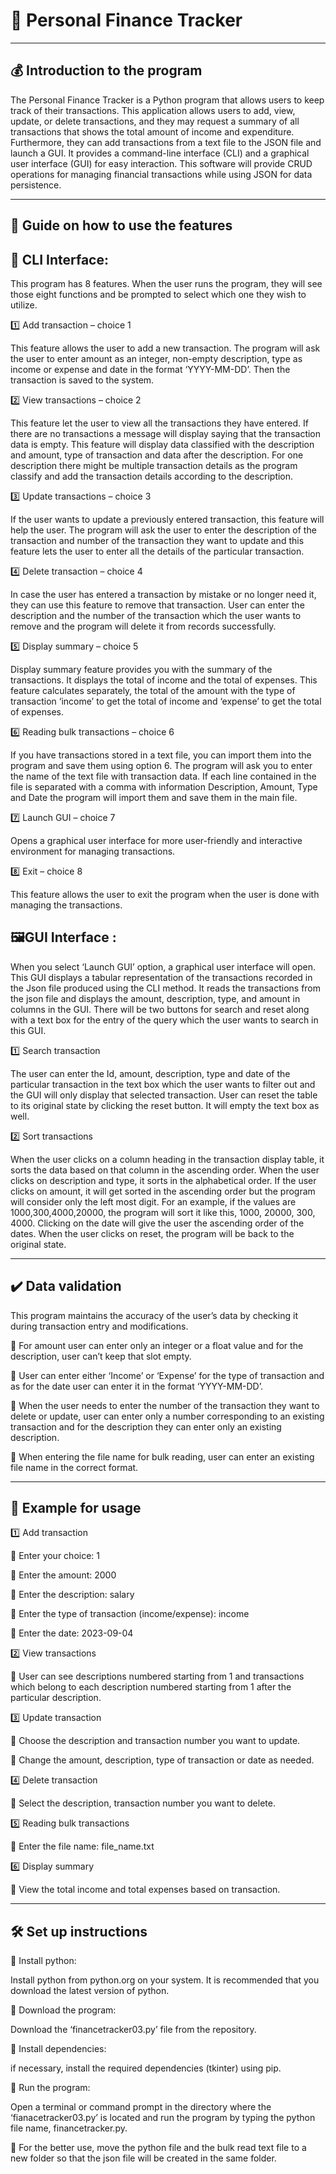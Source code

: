 # 💸 Personal Finance Tracker

---

## 💰 Introduction to the program 
 
The Personal Finance Tracker is a Python program that allows users to keep track of their transactions. This 
application allows users to add, view, update, or delete transactions, and they may request a summary of all 
transactions that shows the total amount of income and expenditure. Furthermore, they can add transactions 
from a text file to the JSON file and launch a GUI. It provides a command-line interface (CLI) and a graphical 
user interface (GUI) for easy interaction. This software will provide CRUD operations for managing financial 
transactions while using JSON for data persistence.  

---

## 📖 Guide on how to use the features  
 
## 🔧 CLI Interface:  
This program has 8 features. When the user runs the program, they will see those eight functions and be 
prompted to select which one they wish to utilize.

1️⃣ Add transaction – choice 1 

This feature allows the user to add a new transaction. The program will ask the user to enter amount as an 
integer, non-empty description, type as income or expense and date in the format ‘YYYY-MM-DD’. Then the 
transaction is saved to the system. 

2️⃣ View transactions – choice 2 

This feature let the user to view all the transactions they have entered. If there are no transactions a message 
will display saying that the transaction data is empty. This feature will display data classified with the 
description and amount, type of transaction and data after the description. For one description there might be 
multiple transaction details as the program classify and add the transaction details according to the description. 

3️⃣ Update transactions – choice 3 

If the user wants to update a previously entered transaction, this feature will help the user. The program will 
ask the user to enter the description of the transaction and number of the transaction they want to update and 
this feature lets the user to enter all the details of the particular transaction.

4️⃣ Delete transaction – choice 4 

In case the user has entered a transaction by mistake or no longer need it, they can use this feature to remove 
that transaction. User can enter the description and the number of the transaction which the user wants to 
remove and the program will delete it from records successfully. 

5️⃣ Display summary – choice 5 

Display summary feature provides you with the summary of the transactions. It displays the total of income 
and the total of expenses. This feature calculates separately, the total of the amount with the type of transaction 
‘income’ to get the total of income and ‘expense’ to get the total of expenses. 

6️⃣ Reading bulk transactions – choice 6 

If you have transactions stored in a text file, you can import them into the program and save them using option 
6. The program will ask you to enter the name of the text file with transaction data. If each line contained in 
the file is separated with a comma with information Description, Amount, Type and Date the program will 
import them and save them in the main file. 

7️⃣ Launch GUI – choice 7 

Opens a graphical user interface for more user-friendly and interactive environment for managing transactions. 

8️⃣ Exit – choice 8 

This feature allows the user to exit the program when the user is done with managing the transactions. 
 
## 🖼️GUI Interface :

When you select ‘Launch GUI’ option, a graphical user interface will open. This GUI displays a tabular 
representation of the transactions recorded in the Json file produced using the CLI method. It reads the 
transactions from the json file and displays the amount, description, type, and amount in columns in the GUI. 
There will be two buttons for search and reset along with a text box for the entry of the query which the user 
wants to search in this GUI. 

1️⃣ Search transaction 

The user can enter the Id, amount, description, type and date of the particular transaction in the text box which 
the user wants to filter out and the GUI will only display that selected transaction. User can reset the table to 
its original state by clicking the reset button. It will empty the text box as well. 

2️⃣ Sort transactions 

When the user clicks on a column heading in the transaction display table, it sorts the data based on that 
column in the ascending order. When the user clicks on description and type, it sorts in the alphabetical order. 
If the user clicks on amount, it will get sorted in the ascending order but the program will consider only the 
left most digit. For an example, if the values are 1000,300,4000,20000, the program will sort it like this, 1000, 
20000, 300, 4000. Clicking on the date will give the user the ascending order of the dates. When the user 
clicks on reset, the program will be back to the original state. 

---

## ✔️ Data validation 
 
This program maintains the accuracy of the user’s data by checking it during transaction entry and 
modifications.

🔹 For amount user can enter only an integer or a float value and for the description, user can’t keep that 
slot empty. 

🔹 User can enter either ‘Income’ or ‘Expense’ for the type of transaction and as for the date user can enter 
it in the format ‘YYYY-MM-DD’. 

🔹 When the user needs to enter the number of the transaction they want to delete or update, user can enter 
only a number corresponding to an existing transaction and for the description they can enter only an 
existing description. 

🔹 When entering the file name for bulk reading, user can enter an existing file name in the correct format. 

---

## 📌 Example for usage 
 
1️⃣ Add transaction 

🔸 Enter your choice: 1 

🔸 Enter the amount: 2000

🔸 Enter the description: salary 

🔸 Enter the type of transaction (income/expense): income

🔸 Enter the date: 2023-09-04

2️⃣ View transactions 

🔸 User can see descriptions numbered starting from 1 and transactions which belong to each description 
numbered starting from 1 after the particular description. 
 
3️⃣ Update transaction 

🔸 Choose the description and transaction number you want to update. 

🔸 Change the amount, description, type of transaction or date as needed.  
 
4️⃣ Delete transaction 

🔸 Select the description, transaction number you want to delete. 
 
5️⃣ Reading bulk transactions

🔸 Enter the file name: file_name.txt 
 
6️⃣ Display summary 

🔸 View the total income and total expenses based on transaction. 

---
 
## 🛠️ Set up instructions 
 
📌 Install python: 

Install python from python.org on your system. It is recommended that you download the 
latest version of python.

📌 Download the program: 

Download the ‘financetracker03.py’ file from the repository. 

📌 Install dependencies: 

if necessary, install the required dependencies (tkinter) using pip. 

📌 Run the program: 

Open a terminal or command prompt in the directory where the ‘fianacetracker03.py’ is 
located and run the program by typing the python file name, financetracker.py. 

🤑 For the better use, move the python file and the bulk read text file to a new folder so that the json file will be 
created in the same folder. 
